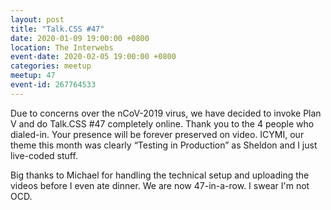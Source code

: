 ```yaml
---
layout: post
title: "Talk.CSS #47"
date: 2020-01-09 19:00:00 +0800
location: The Interwebs
event-date: 2020-02-05 19:00:00 +0800
categories: meetup
meetup: 47
event-id: 267764533
---
```

Due to concerns over the nCoV-2019 virus, we have decided to invoke Plan V and do Talk.CSS #47 completely online. Thank you to the 4 people who dialed-in. Your presence will be forever preserved on video. ICYMI, our theme this month was clearly “Testing in Production” as Sheldon and I just live-coded stuff.

Big thanks to Michael for handling the technical setup and uploading the videos before I even ate dinner. We are now 47-in-a-row. I swear I'm not OCD.